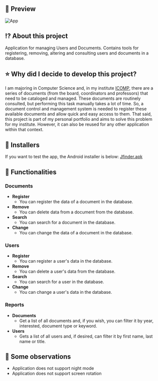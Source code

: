 ## 📱 Preview
![App](https://user-images.githubusercontent.com/56925726/188957748-e1196c89-f5b8-426a-89fa-8a8e4e51f21b.png)

## ⁉️ About this project

Application for managing Users and Documents. Contains tools for registering, removing, altering and consulting users and documents in a database.

## ⭐ Why did I decide to develop this project?
I am majoring in Computer Science and, in my institute [ICOMP](https://icomp.ufam.edu.br/), there are a series of documents (from the board, coordinators and professors) that need to be cataloged and managed. These documents are routinely consulted, but performing this task manually takes a lot of time. So, a document control and management system is needed to register these available documents and allow quick and easy access to them.
That said, this project is part of my personal portfolio and aims to solve this problem for my institute. However, it can also be reused for any other application within that context.

## 📱 Installers
If you want to test the app, the Android installer is below: [Jfinder.apk](https://drive.google.com/file/d/1Mck9Atd1cer4R1GGlDigb31xdPQpda0x/view?usp=sharing)

## 🚀 Functionalities
### Documents
- **Register**
  - You can register the data of a document in the database.
- **Remove**
  - You can delete data from a document from the database.
- **Search**
  - You can search for a document in the database.
- **Change**
  - You can change the data of a document in the database.
### Users
- **Register**
  - You can register a user's data in the database.
- **Remove**
  - You can delete a user's data from the database.
- **Search**
  - You can search for a user in the database.
- **Change**
  - You can change a user's data in the database.
### Reports
- **Documents**
  - Get a list of all documents and, if you wish, you can filter it by year, interested, document type or keyword.
- **Users**
  - Gets a list of all users and, if desired, can filter it by first name, last name or title.

## 📱 Some observations
- Application does not support night mode
- Application does not support screen rotation

